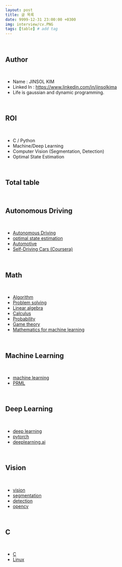 ```yaml
---
layout: post
title: 글 목록
date: 9999-12-31 23:00:00 +0300
img: interview/cv.PNG
tags: [table] # add tag
---
```


<br>

## Author

<br>

- Name : JINSOL KIM
- Linked In : https://www.linkedin.com/in/jinsolkima
- Life is gaussian and dynamic programming.

<br>

## **ROI**

<br>

- C / Python
- Machine/Deep Learning
- Computer Vision (Segmentation, Detection)
- Optimal State Estimation

<br>

## **Total table**

<br>

## **Autonomous Driving**

<br>

- [Autonomous Driving](https://gaussian37.github.io/autodrive-concept-table/)
- [optimal state estimation](https://gaussian37.github.io/autodrive-ose-table/)
- [Automotive](https://gaussian37.github.io/autodrive-automotive-table/)
- [Self-Driving Cars (Coursera)](https://gaussian37.github.io/autodrive-sdcc-table/)

<br>

## **Math**

<br>

- [Algorithm](https://gaussian37.github.io/math-algorithm-table/)
- [Problem solving](https://gaussian37.github.io/math-ps-table/)
- [Linear algebra](https://gaussian37.github.io/math-la-table/)
- [Calculus](https://gaussian37.github.io/math-calculus-Table/)
- [Probability](https://gaussian37.github.io/math-pb-table/)
- [Game theory](https://gaussian37.github.io/math-game-table/)
- [Mathematics for machine learning](https://gaussian37.github.io/math-mfml-table/)

<br>

## **Machine Learning**

<br>

- [machine learning](https://gaussian37.github.io/ml-concept-table/)
- [PRML](https://gaussian37.github.io/ml-prml-table/)

<br>

## **Deep Learning**

<br>

- [deep learning](https://gaussian37.github.io/dl-concept-table/)
- [pytorch](https://gaussian37.github.io/dl-pytorch-table/)
- [deeplearning.ai](https://gaussian37.github.io/dl-dlai-table/)

<br>

## **Vision**

<br>

- [vision](https://gaussian37.github.io/vision-concept-table/)
- [segmentation](https://gaussian37.github.io/vision-segmentation-table/)
- [detection](https://gaussian37.github.io/vision-detection-table/)
- [opencv](https://gaussian37.github.io/vision-opencv-table/)

<br>

## **C**

<br>

- [C](https://gaussian37.github.io/c-concept-table/)
- [Linux](https://gaussian37.github.io/c-linux-table/)

